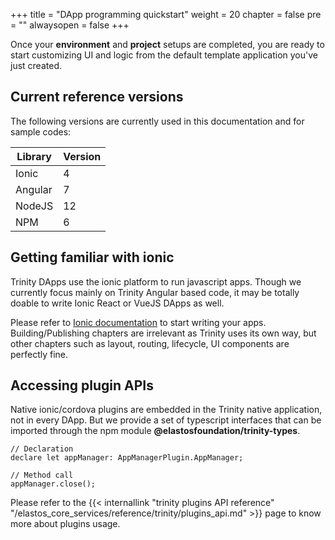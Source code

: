 +++
title = "DApp programming quickstart"
weight = 20
chapter = false
pre = ""
alwaysopen = false
+++

Once your **environment** and **project** setups are completed, you are ready to start customizing UI and logic from the default template application you've just created.

## Current reference versions

The following versions are currently used in this documentation and for sample codes:

| Library | Version |
| ------- | ------- |
| Ionic | 4 |
| Angular | 7 |
| NodeJS | 12 |
| NPM | 6 |

## Getting familiar with ionic

Trinity DApps use the ionic platform to run javascript apps. Though we currently focus mainly on Trinity Angular based code, it may be totally doable to write Ionic React or VueJS DApps as well.

Please refer to [Ionic documentation](https://ionicframework.com/docs) to start writing your apps. Building/Publishing chapters are irrelevant as Trinity uses its own way, but other chapters such as layout, routing, lifecycle, UI components are perfectly fine. 

## Accessing plugin APIs

Native ionic/cordova plugins are embedded in the Trinity native application, not in every DApp. But we provide a set of typescript interfaces that can be imported through the npm module **@elastosfoundation/trinity-types**.

    // Declaration
    declare let appManager: AppManagerPlugin.AppManager;

    // Method call
    appManager.close();

Please refer to the {{< internallink "trinity plugins API reference" "/elastos_core_services/reference/trinity/plugins_api.md" >}} page to know more about plugins usage.